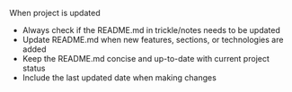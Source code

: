 When project is updated

- Always check if the README.md in trickle/notes needs to be updated
- Update README.md when new features, sections, or technologies are added
- Keep the README.md concise and up-to-date with current project status
- Include the last updated date when making changes